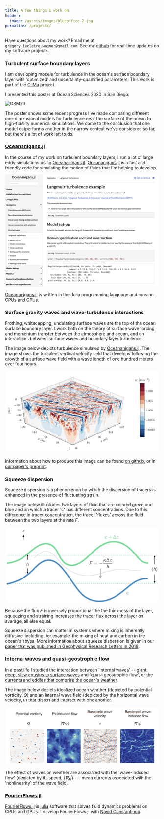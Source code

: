 ```yaml
---
title: A few things I work on
header:
  image: /assets/images/blueoffice-2.jpg
permalink: /projects/
---
```


Have questions about my work? Email me at
`gregory.leclaire.wagner@gmail.com`. 
See my [github] for real-time updates on my software projects.

### Turbulent surface boundary layers

I am developing models for turbulence in the ocean's
surface boundary layer with 'optimized' and uncertainty-quantified
parameters. 
This work is part of the [CliMa] project.

I presented this poster at Ocean Sciences 2020 in San Diego:

![OSM20](/assets/figures/ocean_sciences_2020_poster.png)

The poster shows some recent progress I've made comparing different
one-dimensional models for turbulence near the surface of the ocean to 
high-fidelity numerical simulations. We come to the conclusion that
one model outperforms another in the narrow context we've considered so
far, but there's a lot of work left to do.

### [Oceananigans.jl]

In the course of my work on turbulent boundary layers, I run a lot
of large eddy simulations using [Oceananigans.jl]. 
[Oceananigans.jl] is a fast and friendly code for simulating the motion
of fluids that I'm helping to develop.

![Oceananigans docs](/assets/figures/oceananigans_docs.png)

[Oceananigans.jl] is written in the Julia programming 
language and runs on CPUs and GPUs.

### Surface gravity waves and wave-turbulence interactions

Frothing, whitecapping, undulating surface waves are the top of the
ocean surface boundary layer. I work both on the theory of surface
wave forcing and momentum transfer between the atmosphere and ocean, and
on interactions between surface waves and boundary layer turbulence.

The image below depicts turbulence simulated by
[Oceananigans.jl]. The image shows the turbulent vertical velocity field
that develops following the growth of a surface wave field with 
a wave length of one hundred meters over four hours.

![Forced growth](/assets/figures/forced_growth.png)

Information about how to produce this image can be found
[on github](https://github.com/glwagner/WaveTransmittedTurbulence.jl),
or in [our paper's preprint](https://glwagner.github.io/assets/pdf/near-inertial-waves-turbulence-growth-swell-preprint.pdf).

### Squeeze dispersion

Squeeze dispersion is a phenomenon by which the dispersion of tracers
is enhanced in the presence of fluctuating strain. 

The image below illustrates two layers of fluid that are colored green
and blue and on which a tracer 'c' has different concentrations.
Due to this difference in tracer concentration, the tracer 'fluxes'
across the fluid between the two layers at the rate _F_.

![Squeezing](/assets/figures/squeezing.png)

Because the flux _F_ is inversely proportional the the thickness of the layer,
squeezing and straining increases the tracer flux across the layer on average,
all else equal.

Squeeze dispersion can matter in systems where mixing is inherently diffusive,
including, for example, the mixing of heat and carbon in the ocean's abyss.
More information about squeeze dispersion is given in our [paper that
was published in Geophysical Research Letters in 2019](https://glwagner.github.io/assets/pdf/squeeze-dispersion-GRL-2019.pdf).

### Internal waves and quasi-geostrophic flow

In a past life I studied the interaction between
'internal waves'
-- [giant, deep, slow cousins to surface waves](https://en.wikipedia.org/wiki/Internal_wave)
and 'quasi-geostrophic flow', or the
[currents and eddies that comprise the ocean's weather](https://www.windy.com/-Currents-currents?currents,39.045,-77.476,5).

The image below depicts idealized ocean weather (depicted by potential vorticity, _Q_)
and an internal wave field (depicted by the horizontal wave velocity, _u_)
that distort and interact with one another.

![Wave-induced flow](/assets/figures/wave_induced_flow.png)

The effect of waves on weather are associated with the 'wave-induced flow'
(depicted by its speed, _|∇χ|_) --- mean currents associated with the 'nonlinearity'
of the wave field.

### [FourierFlows.jl] 

[FourierFlows.jl] is [julia] software that solves fluid dynamics problems 
on CPUs and GPUs. I develop FourierFlows.jl with [Navid Constantinou].

[Subsurface internal waves]: http://www.livescience.com/42459-huge-ocean-internal-waves-explained.html
[quasi-geostrophic eddies]: https://en.wikipedia.org/wiki/Geostrophic_current
[FourierFlows.jl]: https://github.com/FourierFlows/FourierFlows.jl
[Navid Constantinou]: http://www.navidconstantinou.com
[CliMa]: https://clima.caltech.edu
[julia]: https://julialang.org
[Oceananigans.jl]: https://github.com/climate-machine/Oceananigans.jl
[dedalus]: http://dedalus-project.org
[Keaton Burns]: http://keaton-burns.com
[github]: https://github.com/glwagner
